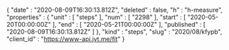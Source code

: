 {
  "date" : "2020-08-09T16:30:13.812Z",
  "deleted" : false,
  "h" : "h-measure",
  "properties" : {
    "unit" : [ "steps" ],
    "num" : [ "2298" ],
    "start" : [ "2020-05-20T00:00:00Z" ],
    "end" : [ "2020-05-21T00:00:00Z" ],
    "published" : [ "2020-08-09T16:30:13.812Z" ]
  },
  "kind" : "steps",
  "slug" : "2020/08/kfypb",
  "client_id" : "https://www-api.jvt.me/fit"
}
